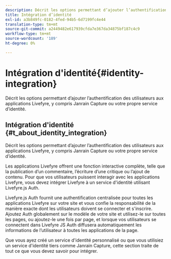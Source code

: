 ```yaml
---
description: Décrit les options permettant d’ajouter l’authentification des utilisateurs aux applications Livefyre, y compris Janrain Capture ou votre propre service d’identité.
title: Intégration d’identité
exl-id: a3b849fc-0182-4fed-94b5-6d7199fc4e44
translation-type: tm+mt
source-git-commit: a2449482e617939cfda7e367da34875bf187c4c9
workflow-type: tm+mt
source-wordcount: '189'
ht-degree: 0%

---
```


# Intégration d&#39;identité{#identity-integration}

Décrit les options permettant d’ajouter l’authentification des utilisateurs aux applications Livefyre, y compris Janrain Capture ou votre propre service d’identité.

## Intégration d&#39;identité {#t_about_identity_integration}

Décrit les options permettant d’ajouter l’authentification des utilisateurs aux applications Livefyre, y compris Janrain Capture ou votre propre service d’identité.

Les applications Livefyre offrent une fonction interactive complète, telle que la publication d’un commentaire, l’écriture d’une critique ou l’ajout de contenu. Pour que vos utilisateurs puissent interagir avec les applications Livefyre, vous devez intégrer Livefyre à un service d&#39;identité utilisant Livefyre.js Auth.

Livefyre.js Auth fournit une authentification centralisée pour toutes les applications Livefyre sur votre site et vous confie la responsabilité de la manière exacte dont les utilisateurs doivent se connecter et s&#39;inscrire. Ajoutez Auth globalement sur le modèle de votre site et utilisez-le sur toutes les pages, ou ajoutez-le une fois par page, et lorsque vos utilisateurs se connectent dans Livefyre JS Auth diffusera automatiquement les informations de l’utilisateur à toutes les applications de la page.

Que vous ayez créé un service d&#39;identité personnalisé ou que vous utilisiez un service d&#39;identité tiers comme Janrain Capture, cette section traite de tout ce que vous devez savoir pour intégrer.
